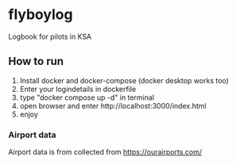 # flyboylog

Logbook for pilots in KSA

## How to run
1. Install docker and docker-compose (docker desktop works too)
2. Enter your logindetails in dockerfile
3. type "docker compose up -d" in terminal
4. open browser and enter http://localhost:3000/index.html
5. enjoy


### Airport data
Airport data is from collected from https://ourairports.com/



